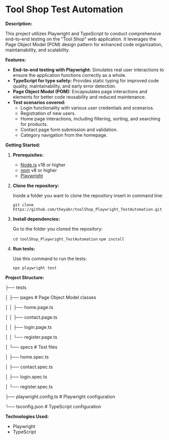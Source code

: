 # Tool Shop Test Automation

**Description:**

This project utilizes Playwright and TypeScript to conduct comprehensive end-to-end testing on the "Tool Shop" web application. It leverages the Page Object Model (POM) design pattern for enhanced code organization, maintainability, and scalability.

**Features:**

* **End-to-end testing with Playwright:** Simulates real user interactions to ensure the application functions correctly as a whole.
* **TypeScript for type safety:**  Provides static typing for improved code quality, maintainability, and early error detection.
* **Page Object Model (POM):** Encapsulates page interactions and elements for better code reusability and reduced maintenance.
* **Test scenarios covered:**
    *  Login functionality with various user credentials and scenarios.
    *  Registration of new users.
    *  Home page interactions, including filtering, sorting, and searching for products.
    *  Contact page form submission and validation.
    *  Category navigation from the homepage.

**Getting Started:**

1. **Prerequisites:**
   * [Node.js](https://nodejs.org/) v18 or higher
   * [npm](https://www.npmjs.com/) v8 or higher
   * [Playwright](https://playwright.dev/docs/intro)

2. **Clone the repository:**

    Inside a folder you want to clone the repository insert in command line:
   
   ```git clone https://github.com/theyabr/toolShop_Playwright_TestAutomation.git```

4. **Install dependencies:**

   Go to the folder you cloned the repository:
   
   ```cd toolShop_Playwright_TestAutomation```
   ```npm install```

6. **Run tests:**

    Use this command to run the tests:
   
   ```npx playwright test```

**Project Structure:**

├── tests 

│   ├── pages       # Page Object Model classes

│   │   ├── home.page.ts

│   │   ├── contact.page.ts

│   │   ├── login.page.ts

│   │   └── register.page.ts

│   └── specs       # Test files 

│       ├── home.spec.ts

│       ├── contact.spec.ts

│       ├── login.spec.ts

│       └── register.spec.ts

├── playwright.config.ts  # Playwright configuration

└── tsconfig.json         # TypeScript configuration


**Technologies Used:**

* Playwright
* TypeScript
